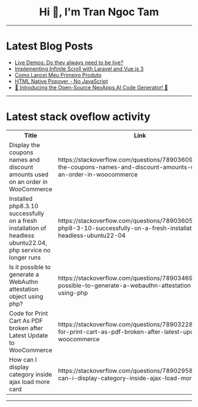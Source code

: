 <h1 align="center">Hi 👋, I'm Tran Ngoc Tam</h1>

---

# Latest Blog Posts 
<!-- BLOG-POST-LIST:START -->
- [Live Demos: Do they always need to be live?](https://dev.to/scottharrisondev/live-demos-do-they-always-need-to-be-live-49if)
- [Implementing Infinite Scroll with Laravel and Vue.js 3](https://dev.to/rafaelogic/implementing-infinite-scroll-with-laravel-and-vuejs-3-fmd)
- [Como Lancei Meu Primeiro Produto](https://dev.to/kleysongomes/como-lancei-meu-primeiro-produto-4ljl)
- [HTML Native Popover - No JavaScript](https://dev.to/heem/html-native-popover-no-javascript-3a5)
- [🚀 Introducing the Open-Source NeoApps.AI Code Generator! 🎉](https://dev.to/neopric_licences_86355902/introducing-the-open-source-neoappsai-code-generator-1pn8)
<!-- BLOG-POST-LIST:END -->

---

# Latest stack oveflow activity
<table>
  <tr><th>Title</th><th>Link</th></tr>
  <!-- STACKOVERFLOW:START --><tr><td>Display the coupons names and discount amounts used on an order in WooCommerce</td><td>https://stackoverflow.com/questions/78903609/display-the-coupons-names-and-discount-amounts-used-on-an-order-in-woocommerce</td></tr><tr><td>Installed php8.3.10 successfully on a fresh installation of headless ubuntu22.04, php service no longer runs</td><td>https://stackoverflow.com/questions/78903605/installed-php8-3-10-successfully-on-a-fresh-installation-of-headless-ubuntu22-04</td></tr><tr><td>Is it possible to generate a WebAuthn attestation object using php?</td><td>https://stackoverflow.com/questions/78903469/is-it-possible-to-generate-a-webauthn-attestation-object-using-php</td></tr><tr><td>Code for Print Cart As PDF broken after Latest Update to WooCommerce</td><td>https://stackoverflow.com/questions/78903228/code-for-print-cart-as-pdf-broken-after-latest-update-to-woocommerce</td></tr><tr><td>How can I display category inside ajax load more card</td><td>https://stackoverflow.com/questions/78902958/how-can-i-display-category-inside-ajax-load-more-card</td></tr><!-- STACKOVERFLOW:END -->
</table>

---


